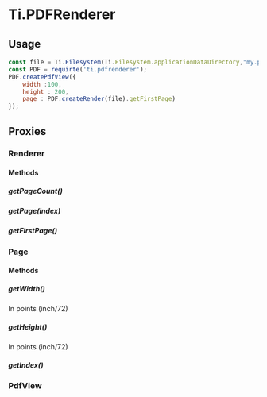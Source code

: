# Ti.PDFRenderer


## Usage
```javascript
const file = Ti.Filesystem(Ti.Filesystem.applicationDataDirectory,"my.pdf");
const PDF = requirte('ti.pdfrenderer');
PDF.createPdfView({
	width :100,
	height : 200,
    page : PDF.createRender(file).getFirstPage)
});
```

## Proxies

### Renderer

#### Methods

##### getPageCount()
##### getPage(index)
##### getFirstPage()

### Page

#### Methods
##### getWidth()
In points (inch/72)
##### getHeight()
In points (inch/72)
##### getIndex()



### PdfView